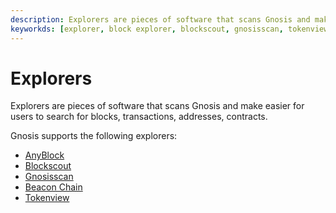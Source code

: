 ```yaml
---
description: Explorers are pieces of software that scans Gnosis and make easier for users to search for blocks, transactions, addresses, contracts.
keyworkds: [explorer, block explorer, blockscout, gnosisscan, tokenview, anyblock]
---
```


# Explorers

Explorers are pieces of software that scans Gnosis and make easier for users to search for blocks, transactions, addresses, contracts.

Gnosis supports the following explorers:

- [AnyBlock](https://explorer.anyblock.tools/ethereum/poa/xdai/)
- [Blockscout](/tools/explorers/blockscout)
- [Gnosisscan](https://gnosisscan.io/)
- [Beacon Chain](https://beacon.gnosischain.com/)
- [Tokenview](https://xdai.tokenview.io/)